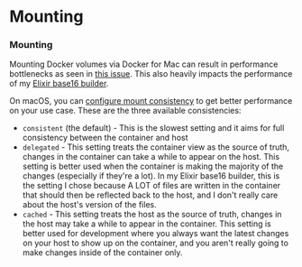 # Mounting

### Mounting

Mounting Docker volumes via Docker for Mac can result in performance bottlenecks as seen in [this issue](https://github.com/docker/for-mac/issues/77). This also heavily impacts the performance of my [Elixir base16 builder](https://github.com/obahareth/base16-builder-elixir/issues/2).

On macOS, you can [configure mount consistency](https://docs.docker.com/storage/bind-mounts/#configure-mount-consistency-for-macos) to get better performance on your use case. These are the three available consistencies:

* `consistent` \(the default\) - This is the slowest setting and it aims for full consistency between the container and host
* `delegated` - This setting treats the container view as the source of truth, changes in the container can take a while to appear on the host. This setting is better used when the container is making the majority of the changes \(especially if they're a lot\). In my Elixir base16 builder, this is the setting I chose because A LOT of files are written in the container that should then be reflected back to the host, and I don't really care about the host's version of the files.
* `cached` - This setting treats the host as the source of truth, changes in the host may take a while to appear in the container. This setting is better used for development where you always want the latest changes on your host to show up on the container, and you aren't really going to make changes inside of the container only.

